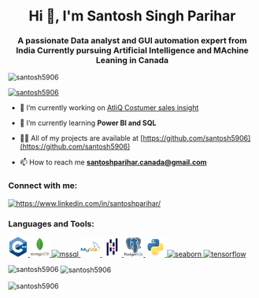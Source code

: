 <h1 align="center">Hi 👋, I'm Santosh Singh Parihar</h1>
<h3 align="center">A passionate Data analyst and GUI automation expert from India Currently pursuing Artificial Intelligence and MAchine Leaning in Canada</h3>

<p align="left"> <img src="https://komarev.com/ghpvc/?username=santosh5906&label=Profile%20views&color=0e75b6&style=flat" alt="santosh5906" /> </p>

<p align="left"> <a href="https://github.com/ryo-ma/github-profile-trophy"><img src="https://github-profile-trophy.vercel.app/?username=santosh5906" alt="santosh5906" /></a> </p>

- 🔭 I’m currently working on [AtliQ Costumer sales insight](https://github.com/santosh5906/AtliQ_consumer_sales)

- 🌱 I’m currently learning **Power BI and SQL**

- 👨‍💻 All of my projects are available at [https://github.com/santosh5906](https://github.com/santosh5906)

- 📫 How to reach me **santoshparihar.canada@gmail.com**

<h3 align="left">Connect with me:</h3>
<p align="left">
<a href="https://linkedin.com/in/https://www.linkedin.com/in/santoshparihar/" target="blank"><img align="center" src="https://raw.githubusercontent.com/rahuldkjain/github-profile-readme-generator/master/src/images/icons/Social/linked-in-alt.svg" alt="https://www.linkedin.com/in/santoshparihar/" height="30" width="40" /></a>
</p>

<h3 align="left">Languages and Tools:</h3>
<p align="left"> <a href="https://www.w3schools.com/cpp/" target="_blank" rel="noreferrer"> <img src="https://raw.githubusercontent.com/devicons/devicon/master/icons/cplusplus/cplusplus-original.svg" alt="cplusplus" width="40" height="40"/> </a> <a href="https://www.mongodb.com/" target="_blank" rel="noreferrer"> <img src="https://raw.githubusercontent.com/devicons/devicon/master/icons/mongodb/mongodb-original-wordmark.svg" alt="mongodb" width="40" height="40"/> </a> <a href="https://www.microsoft.com/en-us/sql-server" target="_blank" rel="noreferrer"> <img src="https://www.svgrepo.com/show/303229/microsoft-sql-server-logo.svg" alt="mssql" width="40" height="40"/> </a> <a href="https://www.mysql.com/" target="_blank" rel="noreferrer"> <img src="https://raw.githubusercontent.com/devicons/devicon/master/icons/mysql/mysql-original-wordmark.svg" alt="mysql" width="40" height="40"/> </a> <a href="https://pandas.pydata.org/" target="_blank" rel="noreferrer"> <img src="https://raw.githubusercontent.com/devicons/devicon/2ae2a900d2f041da66e950e4d48052658d850630/icons/pandas/pandas-original.svg" alt="pandas" width="40" height="40"/> </a> <a href="https://www.postgresql.org" target="_blank" rel="noreferrer"> <img src="https://raw.githubusercontent.com/devicons/devicon/master/icons/postgresql/postgresql-original-wordmark.svg" alt="postgresql" width="40" height="40"/> </a> <a href="https://www.python.org" target="_blank" rel="noreferrer"> <img src="https://raw.githubusercontent.com/devicons/devicon/master/icons/python/python-original.svg" alt="python" width="40" height="40"/> </a> <a href="https://seaborn.pydata.org/" target="_blank" rel="noreferrer"> <img src="https://seaborn.pydata.org/_images/logo-mark-lightbg.svg" alt="seaborn" width="40" height="40"/> </a> <a href="https://www.tensorflow.org" target="_blank" rel="noreferrer"> <img src="https://www.vectorlogo.zone/logos/tensorflow/tensorflow-icon.svg" alt="tensorflow" width="40" height="40"/> </a> </p>

<p><img align="left" src="https://github-readme-stats.vercel.app/api/top-langs?username=santosh5906&show_icons=true&locale=en&layout=compact" alt="santosh5906" /></p>

<p>&nbsp;<img align="center" src="https://github-readme-stats.vercel.app/api?username=santosh5906&show_icons=true&locale=en" alt="santosh5906" /></p>

<p><img align="center" src="https://github-readme-streak-stats.herokuapp.com/?user=santosh5906&" alt="santosh5906" /></p>


